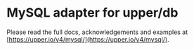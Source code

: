 # MySQL adapter for upper/db

Please read the full docs, acknowledgements and examples at
[https://upper.io/v4/mysql/](https://upper.io/v4/mysql/).

